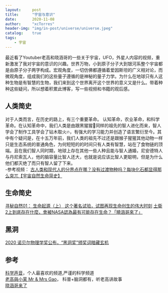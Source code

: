 ```yaml
---
layout:     post
title:      "宇宙与意识"
date:       2020-11-08
author:     "xcTorres"
header-img: "img/in-post/universe/universe.jpeg"
catalog:    true
tags:
    - 宇宙
---  
```


最近看了Youtuber老高和晓涵哥的一些关于宇宙，UFO，外星人内容的视频，重新激发了我对宇宙的意识的兴趣。世界万物，小到原子分子大到银河系整个宇宙都是由原子分子两字构成。宏观角度，一切仿佛都遵循着爱因斯坦的广义相对论，而微观角度，组成我们的这些量子遵循的是神秘的量子力学。为什么在地球只有人这种生物是有智慧的生物，我们来到这个世界离开这个世界的意义又是什么。带着种种这些疑问，所以想着积累此博客，写一些视频和书籍的观后感。

## 人类简史  
对于人类而言，在历史的路上，有三个重要革命。 认知革命，农业革命，和科学革命。在认知革命中，我们人类是由跟黑猩猩🦍同样的祖先的智人进化而来，智人学会了制作工具学会了钻木取火🔥，有强大的学习能力并创造了语言繁衍至今。其中有个疑问是，在十五万年前，我们人类的祖先不过还是跟猴子猩猩其他动物一样只是生态系统的普通角色，为何短短的的时间只有人类有智慧，站在了食物链的顶端。且在我们智人同时期，地球上存在其他一些人种且能与智人通婚，尼安德特人与丹尼索瓦人，他的脑容量比智人还大，也就是说应该比智人更聪明，但是为什么他们都灭绝了而只有智人留了下来。  
-参考视频： 
[古人类和现代人的分界点在哪？没有过渡物种吗？每块化石都显得那么突兀【宇宙自然生命简史】](https://www.youtube.com/watch?v=qt9KfpWuRKg)  

## 生命简史
[寻秘自然01： 生命起源（上） 这个著名试验，试图再现生命创生的伟大时刻](https://www.youtube.com/watch?v=GPYn1vJh1Q0)
[土衛2上到底存在什麼，會被NASA認為最有可能存在生命？「曉涵哥來了」](https://www.youtube.com/watch?v=MWFvQ1S-ROI)


## 黑洞  
[2020 诺贝尔物理学奖公布，“黑洞奖”颁奖词暗藏玄机](https://www.youtube.com/watch?v=XI9UtfDlENU)  


## 参考
[科学声音](https://www.youtube.com/channel/UCUBhobCkTLhgfUNRAgHSYmw)，个人最喜欢的频道,严谨的科学频道  
[老高與小茉 Mr & Mrs Gao](https://www.youtube.com/channel/UCMUnInmOkrWN4gof9KlhNmQ)， 科普+脑洞都有，听老高讲故事  
[晓涵哥来了](https://www.youtube.com/channel/UCvoBl4rnVsetDKA_Tdk-jeA)
